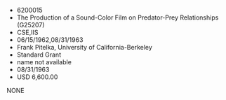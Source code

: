 * 6200015
* The Production of a Sound-Color Film on Predator-Prey       Relationships (G25207)
* CSE,IIS
* 06/15/1962,08/31/1963
* Frank Pitelka, University of California-Berkeley
* Standard Grant
*   name not available
* 08/31/1963
* USD 6,600.00

NONE